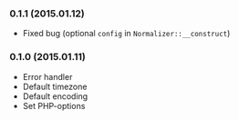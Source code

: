 ### 0.1.1 (2015.01.12)

* Fixed bug (optional `config` in `Normalizer::__construct`)

### 0.1.0 (2015.01.11)

* Error handler
* Default timezone
* Default encoding
* Set PHP-options
